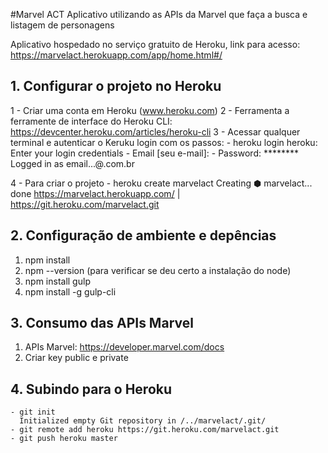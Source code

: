 #Marvel ACT
Aplicativo utilizando as APIs da Marvel que faça a busca e listagem de personagens

Aplicativo hospedado no serviço gratuito de Heroku, 
link para acesso: https://marvelact.herokuapp.com/app/home.html#/

## 1. Configurar o projeto no Heroku
  1 - Criar uma conta em Heroku (www.heroku.com)
  2 - Ferramenta a ferramente de interface do Heroku CLI: https://devcenter.heroku.com/articles/heroku-cli
  3 - Acessar qualquer terminal e autenticar o Keruku login com os passos:
      - heroku login
        heroku: Enter your login credentials
      - Email [seu e-mail]: 
      - Password: ********
      Logged in as email...@.com.br

  4 - Para criar o projeto
      - heroku create marvelact
        Creating ⬢ marvelact... done
      https://marvelact.herokuapp.com/ | https://git.heroku.com/marvelact.git

## 2. Configuração de ambiente e depências
1. npm install
2. npm --version (para verificar se deu certo a instalação do node)
3. npm install gulp
4. npm install -g gulp-cli

## 3. Consumo das APIs Marvel
1. APIs Marvel:  https://developer.marvel.com/docs
2. Criar key public e private

## 4. Subindo para o Heroku
    - git init
      Initialized empty Git repository in /../marvelact/.git/
    - git remote add heroku https://git.heroku.com/marvelact.git
    - git push heroku master

